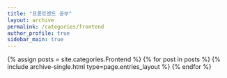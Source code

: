 ```yaml
---
title: "프론트엔드 공부"
layout: archive
permalink: /categories/frontend
author_profile: true
sidebar_main: true
---
```



{% assign posts = site.categories.Frontend %}
{% for post in posts %} {% include archive-single.html type=page.entries_layout %} {% endfor %}
